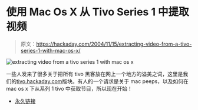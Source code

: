 # 使用 Mac Os X 从 Tivo Series 1 中提取视频

> 原文：<https://hackaday.com/2004/11/15/extracting-video-from-a-tivo-series-1-with-mac-os-x/>

![extracting video from a tivo series 1 with mac os x](img/58fb9f6429ad894c04551b826574cacb.png)

一些人发来了很多关于把所有 tivo 黑客放在网上一个地方的溢美之词，这里是我们的[tivo.hackaday.com](http://tivo.hackaday.com/)版块。有人的一个请求是关于 mac peeps，以及如何在 mac os x 下从系列 1 tivo 中获取节目，所以现在开始！

*   [永久链接](http://www.fajkowski.com/tivo/)